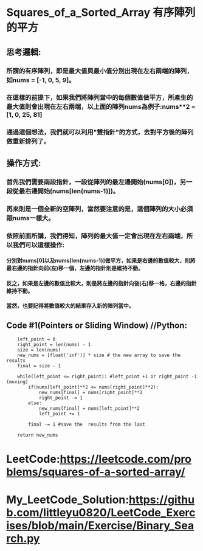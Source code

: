 # Squares_of_a_Sorted_Array 有序陣列的平方
## 思考邏輯:
### 所謂的有序陣列，即是最大值與最小值分別出現在左右兩端的陣列，如nums = [-1, 0, 5, 9]。
### 在這樣的前提下，如果我們將陣列當中的每個數值做平方，所產生的最大值則會出現在左右兩端，以上面的陣列nums為例子:nums**2 = [1, 0, 25, 81]
### 通過這個想法，我們就可以利用"雙指針"的方式，去對平方後的陣列做重新排列了。
## 操作方式:
### 首先我們需要兩段指針，一段從陣列的最左邊開始(nums[0])，另一段從最右邊開始(nums[len(nums-1)])。
### 再來則是一個全新的空陣列，當然要注意的是，這個陣列的大小必須跟nums一樣大。
### 依照前面所講，我們得知，陣列的最大值一定會出現在左右兩端，所以我們可以這樣操作:
#### 分別對nums[0]以及nums[len(nums-1)]做平方，如果是右邊的數值較大，則將最右邊的指針向前(左)移一個，左邊的指針則是維持不動。
#### 反之，如果是左邊的數值比較大，則是將左邊的指針向後(右)移一格，右邊的指針維持不動。
#### 當然，也要記得將數值較大的結果存入新的陣列當中。


## Code #1(Pointers or Sliding Window) //Python:
        left_point = 0
        right_point = len(nums) - 1
        size = len(nums)
        new_nums = [float('inf')] * size # the new array to save the results
        final = size - 1

        while(left_point <= right_point): #left_point +1 or right_point -1 (moving)
            if(nums[left_point]**2 <= nums[right_point]**2):
                new_nums[final] = nums[right_point]**2
                right_point -= 1
            else:
                new_nums[final] = nums[left_point]**2
                left_point += 1

            final -= 1 #save the  results from the last
            
        return new_nums


# LeetCode:<https://leetcode.com/problems/squares-of-a-sorted-array/>
# My_LeetCode_Solution:<https://github.com/littleyu0820/LeetCode_Exercises/blob/main/Exercise/Binary_Search.py>

